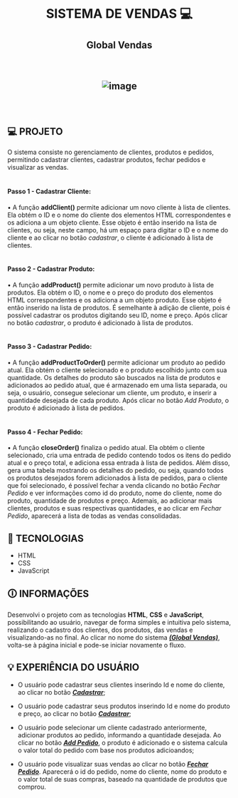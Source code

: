 # <h1 align="center"> SISTEMA DE VENDAS 💻 </h1>

<h2 align="center">
  Global Vendas
  <p align="center">

<br>

![image](https://github.com/Edivania88Duarte/crud-main/assets/120994730/0050cefc-4ab5-4226-af7a-a8394688f778)

<br>



## <h2> 💻 PROJETO</h2>

O sistema consiste no gerenciamento de clientes, produtos e pedidos, permitindo cadastrar clientes, cadastrar produtos, fechar pedidos e visualizar as vendas.
<br>
<br> <h4>Passo 1 -	Cadastrar Cliente:</h4>
•	A função <b>addClient()</b> permite adicionar um novo cliente à lista de clientes. Ela obtém o ID e o nome do cliente dos elementos HTML correspondentes e os adiciona a um objeto cliente. Esse objeto é então inserido na lista de clientes, ou seja, neste campo, há um espaço para digitar o ID e o nome do cliente e ao clicar no botão <i>cadastrar</i>, o cliente é adicionado à lista de clientes.
<br>
<br> 
<h4>Passo 2 -	Cadastrar Produto:</h4>
•	A função <b>addProduct()</b> permite adicionar um novo produto à lista de produtos. Ela obtém o ID, o nome e o preço do produto dos elementos HTML correspondentes e os adiciona a um objeto produto. Esse objeto é então inserido na lista de produtos. É semelhante à adição de cliente, pois é possível cadastrar os produtos digitando seu ID, nome e preço. Após clicar no botão <i>cadastrar</i>, o produto é adicionado à lista de produtos.
<br>
<br> 
<h4>Passo 3 -	Cadastrar Pedido:</h4>
•	A função <b>addProductToOrder()</b> permite adicionar um produto ao pedido atual. Ela obtém o cliente selecionado e o produto escolhido junto com sua quantidade. Os detalhes do produto são buscados na lista de produtos e adicionados ao pedido atual, que é armazenado em uma lista separada, ou seja, o usuário, consegue selecionar um cliente, um produto, e inserir a quantidade desejada de cada produto. Após clicar no botão <i>Add Produto</i>, o produto é adicionado à lista de pedidos.
<br>
<br>
<h4>Passo 4 -	Fechar Pedido:</h4>
• A função <b>closeOrder()</b> finaliza o pedido atual. Ela obtém o cliente selecionado, cria uma entrada de pedido contendo todos os itens do pedido atual e o preço total, e adiciona essa entrada à lista de pedidos. Além disso, gera uma tabela mostrando os detalhes do pedido, ou seja, quando todos os produtos desejados forem adicionados à lista de pedidos, para o cliente que foi selecionado, é possível fechar a venda clicando no botão <i>Fechar Pedido</i> e ver informações como id do produto, nome do cliente, nome do produto, quantidade de produtos e preço. Ademais, ao adicionar mais clientes, produtos e suas respectivas quantidades, e ao clicar em <i>Fechar Pedido</i>, aparecerá a lista de todas as vendas consolidadas.

## 🚀 TECNOLOGIAS

- HTML
- CSS
- JavaScript

## 🛈  INFORMAÇÕES

Desenvolvi o projeto com as tecnologias <strong>HTML</strong>, <strong>CSS</strong> e <strong>JavaScript</strong>, possibilitando ao usuário, navegar de forma simples e intuitiva pelo sistema, realizando o cadastro dos clientes, dos produtos, das vendas e visualizando-as no final. Ao clicar no nome do sistema <u><i><b>(Global Vendas)</b></i></u>, volta-se à página inicial e pode-se iniciar novamente o fluxo. 

## 💡 EXPERIÊNCIA DO USUÁRIO

* O usuário pode cadastrar seus clientes inserindo Id e nome do cliente, ao clicar no botão <u><i><b>Cadastrar</b></i></u>;

* O usuário pode cadastrar seus produtos inserindo Id e nome do produto e preço, ao clicar no botão <u><i><b>Cadastrar</b></i></u>;

* O usuário pode selecionar um cliente cadastrado anteriormente, adicionar produtos ao pedido, informando a quantidade desejada. Ao clicar no botão <u><i><b>Add Pedido</b></i></u>, o produto é adicionado e o sistema calcula o valor total do pedido com base nos produtos adicioandos;

* O usuário pode visualizar suas vendas ao clicar no botão <u><i><b>Fechar Pedido</b></i></u>. Aparecerá o id do pedido, nome do cliente, nome do produto e o valor total de suas compras, baseado na quantidade de produtos que comprou.
